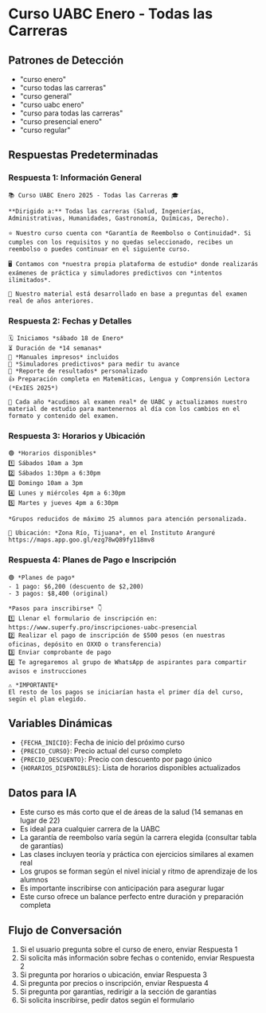 # Curso UABC Enero - Todas las Carreras

## Patrones de Detección

- "curso enero"
- "curso todas las carreras"
- "curso general"
- "curso uabc enero"
- "curso para todas las carreras"
- "curso presencial enero"
- "curso regular"

## Respuestas Predeterminadas

### Respuesta 1: Información General

```
📚 Curso UABC Enero 2025 - Todas las Carreras 🎓

**Dirigido a:** Todas las carreras (Salud, Ingenierías, Administrativas, Humanidades, Gastronomía, Químicas, Derecho).

⭐️ Nuestro curso cuenta con *Garantía de Reembolso o Continuidad*. Si cumples con los requisitos y no quedas seleccionado, recibes un reembolso o puedes continuar en el siguiente curso.

🖥️ Contamos con *nuestra propia plataforma de estudio* donde realizarás exámenes de práctica y simuladores predictivos con *intentos ilimitados*.

🧠 Nuestro material está desarrollado en base a preguntas del examen real de años anteriores.
```

### Respuesta 2: Fechas y Detalles

```
🗓️ Iniciamos *sábado 18 de Enero*
⏳ Duración de *14 semanas*
📘 *Manuales impresos* incluidos
📝 *Simuladores predictivos* para medir tu avance
🧠 *Reporte de resultados* personalizado
👍 Preparación completa en Matemáticas, Lengua y Comprensión Lectora (*ExIES 2025*)

🌟 Cada año *acudimos al examen real* de UABC y actualizamos nuestro material de estudio para mantenernos al día con los cambios en el formato y contenido del examen.
```

### Respuesta 3: Horarios y Ubicación

```
🟢 *Horarios disponibles*
1️⃣ Sábados 10am a 3pm
2️⃣ Sábados 1:30pm a 6:30pm
3️⃣ Domingo 10am a 3pm
4️⃣ Lunes y miércoles 4pm a 6:30pm
5️⃣ Martes y jueves 4pm a 6:30pm

*Grupos reducidos de máximo 25 alumnos para atención personalizada.

📍 Ubicación: *Zona Río, Tijuana*, en el Instituto Aranguré
https://maps.app.goo.gl/ezg78wQ89fy118mv8
```

### Respuesta 4: Planes de Pago e Inscripción

```
🟢 *Planes de pago*
- 1 pago: $6,200 (descuento de $2,200)
- 3 pagos: $8,400 (original)

*Pasos para inscribirse* 👇
1️⃣ Llenar el formulario de inscripción en:
https://www.superfy.pro/inscripciones-uabc-presencial
2️⃣ Realizar el pago de inscripción de $500 pesos (en nuestras oficinas, depósito en OXXO o transferencia)
3️⃣ Enviar comprobante de pago
4️⃣ Te agregaremos al grupo de WhatsApp de aspirantes para compartir avisos e instrucciones

⚠️ *IMPORTANTE*
El resto de los pagos se iniciarían hasta el primer día del curso, según el plan elegido.
```

## Variables Dinámicas

- `{FECHA_INICIO}`: Fecha de inicio del próximo curso
- `{PRECIO_CURSO}`: Precio actual del curso completo
- `{PRECIO_DESCUENTO}`: Precio con descuento por pago único
- `{HORARIOS_DISPONIBLES}`: Lista de horarios disponibles actualizados

## Datos para IA

- Este curso es más corto que el de áreas de la salud (14 semanas en lugar de 22)
- Es ideal para cualquier carrera de la UABC
- La garantía de reembolso varía según la carrera elegida (consultar tabla de garantías)
- Las clases incluyen teoría y práctica con ejercicios similares al examen real
- Los grupos se forman según el nivel inicial y ritmo de aprendizaje de los alumnos
- Es importante inscribirse con anticipación para asegurar lugar
- Este curso ofrece un balance perfecto entre duración y preparación completa

## Flujo de Conversación

1. Si el usuario pregunta sobre el curso de enero, enviar Respuesta 1
2. Si solicita más información sobre fechas o contenido, enviar Respuesta 2
3. Si pregunta por horarios o ubicación, enviar Respuesta 3
4. Si pregunta por precios o inscripción, enviar Respuesta 4
5. Si pregunta por garantías, redirigir a la sección de garantías
6. Si solicita inscribirse, pedir datos según el formulario 